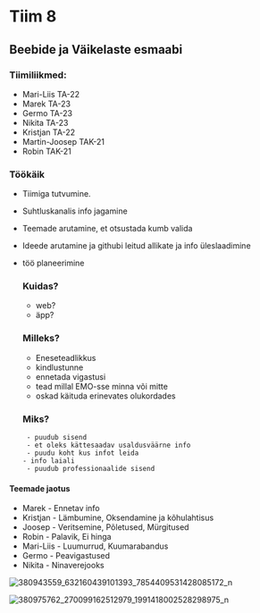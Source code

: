# Tiim 8 

##  Beebide ja Väikelaste esmaabi


### Tiimiliikmed:

- Mari-Liis TA-22
- Marek     TA-23
- Germo     TA-23
- Nikita    TA-23
- Kristjan   TA-22
- Martin-Joosep TAK-21
- Robin         TAK-21

### Töökäik
- Tiimiga tutvumine.
- Suhtluskanalis info jagamine
- Teemade arutamine, et otsustada kumb valida
- Ideede arutamine ja githubi leitud allikate ja info üleslaadimine
- töö planeerimine
  
  ### Kuidas?
   - web?
   - äpp?
  ### Milleks?
    - Eneseteadlikkus
    - kindlustunne
    - ennetada vigastusi
    - tead millal EMO-sse minna või mitte
    - oskad käituda erinevates olukordades
  ### Miks?
       - puudub sisend
       - et oleks kättesaadav usaldusväärne info
       - puudu koht kus infot leida
      - info laiali
       - puudub professionaalide sisend
 #### Teemade jaotus
 - Marek - Ennetav info
 - Kristjan - Lämbumine, Oksendamine ja kõhulahtisus
 - Joosep - Veritsemine, Põletused, Mürgitused
 - Robin - Palavik, Ei hinga
 - Mari-Liis - Luumurrud, Kuumarabandus
 - Germo - Peavigastused
 - Nikita - Ninaverejooks

![380943559_632160439101393_7854409531428085172_n](https://github.com/R0binj0/grupp-8/assets/144334570/eeca6a4e-3390-4f52-b39f-a835d7acfb51)

![380975762_270099162512979_1991418002528298975_n](https://github.com/R0binj0/grupp-8/assets/144334570/2950397f-decf-4fc7-b97a-20a843eb5827)

